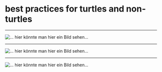 # best practices for turtles and non-turtles

----

![... hier könnte man hier ein Bild sehen...](https://github.com/Klaasbuilder/bestp/blob/875c8060e892eba3d2a01836c42bf5b79fe38dd9/1.jpg)

----

![... hier könnte man hier ein Bild sehen...](https://github.com/Klaasbuilder/bestp/blob/875c8060e892eba3d2a01836c42bf5b79fe38dd9/2.jpg)

----

![... hier könnte man hier ein Bild sehen...](https://github.com/Klaasbuilder/bestp/blob/875c8060e892eba3d2a01836c42bf5b79fe38dd9/3.jpg)

